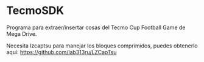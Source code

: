 # TecmoSDK
Programa para extraer/insertar cosas del Tecmo Cup Football Game de Mega Drive.

Necesita lzcaptsu para manejar los bloques comprimidos, puedes obtenerlo aquí: https://github.com/lab313ru/LZCapTsu

